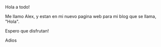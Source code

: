 Hola a todo!

Me llamo Alex, y estan en mi nuevo pagina web para mi blog que se llama, "Hola".

Espero que disfrutan!

Adios
